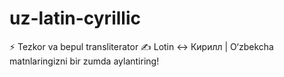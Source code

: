 # uz-latin-cyrillic
⚡ Tezkor va bepul transliterator ✍️ Lotin ↔ Кирилл | O‘zbekcha matnlaringizni bir zumda aylantiring!

